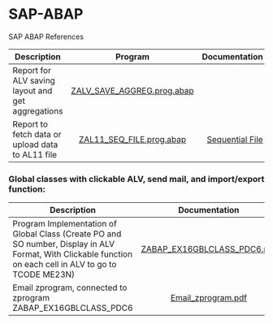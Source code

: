 # SAP-ABAP
SAP ABAP References

| Description         | Program | Documentation |
|--------------|:-----:|-----------:|
| Report for ALV saving layout and get aggregations |  [ZALV_SAVE_AGGREG.prog.abap](ZALV_SAVE_AGGREG.prog.abap) |         |
| Report to fetch data or upload data to AL11 file      |  [ZAL11_SEQ_FILE.prog.abap](ZAL11_SEQ_FILE.prog.abap) |          <a href="https://docs.google.com/document/d/1bDihckXjqJrlV8vsSmCMUVuIky9yQzQf/edit?usp=sharing&ouid=100070121492544152201&rtpof=true&sd=true">Sequential File</a> |

<h3>Global classes with clickable ALV, send mail, and import/export function:</h3>

| Description         | Documentation |
|--------------|:-----:|
| Program Implementation of Global Class (Create PO and SO number, Display in ALV Format, With Clickable function on each cell in ALV to go to TCODE ME23N) |  <a href="https://github.com/christianlepio/SAP-ABAP/blob/main/REPORT%20ZABAP_EX16GBLCLASS_PDC6.pdf">ZABAP_EX16GBLCLASS_PDC6.pdf</a> |
| Email zprogram, connected to zprogram ZABAP_EX16GBLCLASS_PDC6      |  <a href="https://github.com/christianlepio/SAP-ABAP/blob/main/Email%20zprogram.pdf">Email_zprogram.pdf</a> |
